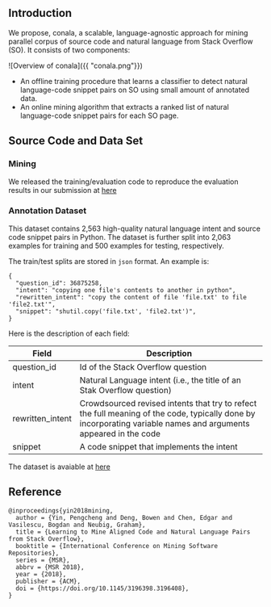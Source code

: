## Introduction

We propose, conala, a scalable, language-agnostic approach for mining parallel corpus of source code and natural language from Stack Overflow (SO). It consists of two components:

![Overview of conala]({{ "conala.png"}})

* An offline training procedure that learns a classifier to detect natural language-code snippet pairs on SO using small amount of annotated data.
* An online mining algorithm that extracts a ranked list of natural language-code snippet pairs for each SO page.

## Source Code and Data Set

### Mining 

We released the training/evaluation code to reproduce the evaluation results in our submission at [here](https://github.com/conala-anonymous/sominer)

### Annotation Dataset

This dataset contains 2,563 high-quality natural language intent and source code snippet pairs in Python. The dataset is further split into 2,063 examples for training and 500 examples for testing, respectively.

The train/test splits are stored in `json` format. An example is:

```
{
  "question_id": 36875258,
  "intent": "copying one file's contents to another in python", 
  "rewritten_intent": "copy the content of file 'file.txt' to file 'file2.txt'", 
  "snippet": "shutil.copy('file.txt', 'file2.txt')", 
}
```

Here is the description of each field:

Field | Description
------------ | -------------
question_id | Id of the Stack Overflow question
intent | Natural Language intent (i.e., the title of an Stak Overflow question)
rewritten_intent | Crowdsourced revised intents that try to refect the full meaning of the code, typically done by incorporating variable names and arguments appeared in the code
snippet | A code snippet that implements the intent

The dataset is avaiable at [here](conala_annotations.zip)

## Reference

```
@inproceedings{yin2018mining,
  author = {Yin, Pengcheng and Deng, Bowen and Chen, Edgar and Vasilescu, Bogdan and Neubig, Graham},
  title = {Learning to Mine Aligned Code and Natural Language Pairs from Stack Overflow},
  booktitle = {International Conference on Mining Software Repositories},
  series = {MSR},
  abbrv = {MSR 2018},
  year = {2018},
  publisher = {ACM},
  doi = {https://doi.org/10.1145/3196398.3196408},
}
```
